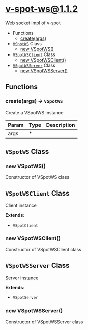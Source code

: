 # v-spot-ws@1.1.2

Web socket impl of v-spot

+ Functions
  + [create(args)](#v-spot-ws-function-create)
+ [`VSpotWS`](#v-spot-ws-classes) Class
  + [new VSpotWS()](#v-spot-ws-classes-v-spot-w-s-constructor)
+ [`VSpotWSClient`](#v-spot-ws-classes) Class
  + [new VSpotWSClient()](#v-spot-ws-classes-v-spot-w-s-client-constructor)
+ [`VSpotWSServer`](#v-spot-ws-classes) Class
  + [new VSpotWSServer()](#v-spot-ws-classes-v-spot-w-s-server-constructor)

## Functions

<a class='md-heading-link' name="v-spot-ws-function-create" ></a>

### create(args) -> `VSpotWS`

Create a VSpotWS instance

| Param | Type | Description |
| ----- | --- | -------- |
| args | * |  |



<a class='md-heading-link' name="v-spot-ws-classes"></a>

## `VSpotWS` Class






<a class='md-heading-link' name="v-spot-ws-classes-v-spot-w-s-constructor" ></a>

### new VSpotWS()

Constructor of VSpotWS class



<a class='md-heading-link' name="v-spot-ws-classes"></a>

## `VSpotWSClient` Class

Client instance

**Extends**: 

+ `VSpotClient`



<a class='md-heading-link' name="v-spot-ws-classes-v-spot-w-s-client-constructor" ></a>

### new VSpotWSClient()

Constructor of VSpotWSClient class



<a class='md-heading-link' name="v-spot-ws-classes"></a>

## `VSpotWSServer` Class

Server instance

**Extends**: 

+ `VSpotServer`



<a class='md-heading-link' name="v-spot-ws-classes-v-spot-w-s-server-constructor" ></a>

### new VSpotWSServer()

Constructor of VSpotWSServer class





